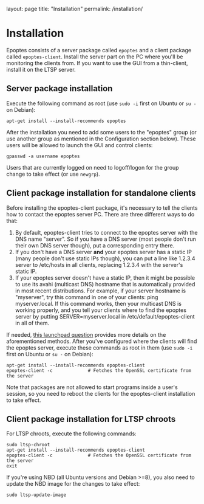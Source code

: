 layout: page
title: "Installation"
permalink: /installation/

# Installation

Epoptes consists of a server package called `epoptes` and a client package called `epoptes-client`. Install the server part on the PC where you'll be monitoring the clients from. If you want to use the GUI from a thin-client, install it on the LTSP server.

## Server package installation

Execute the following command as root (use `sudo -i` first on Ubuntu or `su -` on Debian):

```shell
apt-get install --install-recommends epoptes
```

After the installation you need to add some users to the "epoptes" group (or use another group as mentioned in the Configuration section below). These users will be allowed to launch the GUI and control clients:

```shell
gpasswd -a username epoptes
```

Users that are currently logged on need to logoff/logon for the group change to take effect (or use `newgrp`).

## Client package installation for standalone clients

Before installing the epoptes-client package, it's necessary to tell the clients how to contact the epoptes server PC. There are three different ways to do  that:

1. By default, epoptes-client tries to connect to the epoptes server with the DNS name "server". So if you have a DNS server (most people don't run their own DNS server though), put a corresponding entry there.
2. If you don't have a DNS server **and** your epoptes server has a static IP (many people don't use static IPs though), you can put a line like 1.2.3.4 server to /etc/hosts in all clients, replacing 1.2.3.4 with the server's static IP.
3. If your epoptes server doesn't have a static IP, then it might be possible to use its avahi (multicast DNS) hostname that is automatically provided in most recent distributions. For example, if your server hostname is "myserver", try this command in one of your clients: ping myserver.local. If this command works, then your multicast DNS is working properly, and you tell your clients where to find the epoptes server by putting SERVER=myserver.local in /etc/default/epoptes-client in all of them.

If needed, [this launchpad question](https://answers.launchpad.net/epoptes/+question/284584) provides more details on the aforementioned methods.
After you've configured where the clients will find the epoptes server, execute these commands as root in them (use `sudo -i` first on Ubuntu or `su -` on Debian):

```shell
apt-get install --install-recommends epoptes-client
epoptes-client -c             # Fetches the OpenSSL certificate from the server
```

Note that packages are not allowed to start programs inside a user's session, so you need to reboot the clients for the epoptes-client installation to take effect.

## Client package installation for LTSP chroots

For LTSP chroots, execute the following commands:

```shell
sudo ltsp-chroot
apt-get install --install-recommends epoptes-client
epoptes-client -c             # Fetches the OpenSSL certificate from the server
exit
```

If you're using NBD (all Ubuntu versions and Debian >=8), you also need to update the NBD image for the changes to take effect:

```shell
sudo ltsp-update-image
```
